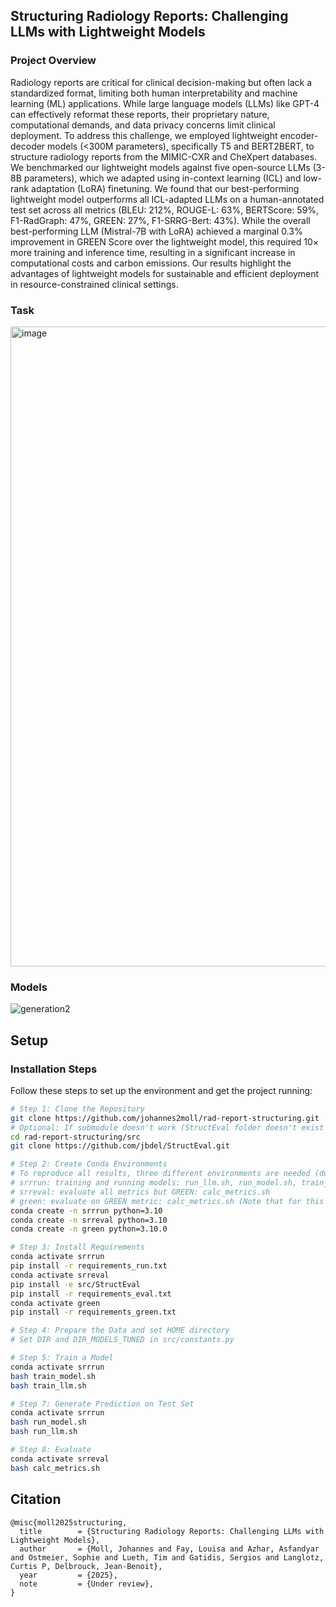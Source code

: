 ## Structuring Radiology Reports: Challenging LLMs with Lightweight Models

### Project Overview
Radiology reports are critical for clinical decision-making but often lack a standardized format, limiting both human interpretability and machine learning (ML) applications. While large language models (LLMs) like GPT-4 can effectively reformat these reports, their proprietary nature, computational demands, and data privacy concerns limit clinical deployment. To address this challenge, we employed lightweight encoder-decoder models (<300M parameters), specifically T5 and BERT2BERT, to structure radiology reports from the MIMIC-CXR and CheXpert databases. We benchmarked our lightweight models against five open-source LLMs (3-8B parameters), which we adapted using in-context learning (ICL) and low-rank adaptation (LoRA) finetuning. We found that our best-performing lightweight model outperforms all ICL-adapted LLMs on a human-annotated test set across all metrics (BLEU: $212\%$, ROUGE-L: $63\%$, BERTScore: $59\%$, F1-RadGraph: $47\%$, GREEN: $27\%$, F1-SRRG-Bert: $43\%$). 
While the overall best-performing LLM (Mistral-7B with LoRA) achieved a marginal 0.3\% improvement in GREEN Score over the lightweight model, this required $10\times$ more training and inference time, resulting in a significant increase in computational costs and carbon emissions. Our results highlight the advantages of lightweight models for sustainable and efficient deployment in resource-constrained clinical settings.

### Task
<img width="1024" alt="image" src="https://github.com/user-attachments/assets/c988cc9b-12f3-4fcb-93d6-a4737dbf7f27" />

### Models
![generation2](https://github.com/user-attachments/assets/65222bdb-7e44-4c21-a95a-56ccde323223)




## Setup

### Installation Steps

Follow these steps to set up the environment and get the project running:

```bash
# Step 1: Clone the Repository
git clone https://github.com/johannes2moll/rad-report-structuring.git
# Optional: If submodule doesn't work (StructEval folder doesn't exist in src), clone submodule
cd rad-report-structuring/src
git clone https://github.com/jbdel/StructEval.git

# Step 2: Create Conda Environments 
# To reproduce all results, three different environments are needed (due to version collisions of green_score, radgraph, and transformers.EncoderDecoder)
# srrrun: training and running models: run_llm.sh, run_model.sh, train_llm.sh, train_model.sh
# srreval: evaluate all metrics but GREEN: calc_metrics.sh
# green: evaluate on GREEN metric: calc_metrics.sh (Note that for this you have to activate the import in src/StructEval/structueval/StructEval.py) and change the parameters in src/calc_metrics.py
conda create -n srrrun python=3.10
conda create -n srreval python=3.10
conda create -n green python=3.10.0

# Step 3: Install Requirements
conda activate srrrun
pip install -r requirements_run.txt
conda activate srreval 
pip install -e src/StructEval
pip install -r requirements_eval.txt
conda activate green
pip install -r requirements_green.txt

# Step 4: Prepare the Data and set HOME directory
# Set DIR and DIR_MODELS_TUNED in src/constants.py

# Step 5: Train a Model
conda activate srrrun
bash train_model.sh
bash train_llm.sh

# Step 7: Generate Prediction on Test Set
conda activate srrrun
bash run_model.sh
bash run_llm.sh

# Step 8: Evaluate
conda activate srreval
bash calc_metrics.sh
```

## Citation
```
@misc{moll2025structuring,
  title        = {Structuring Radiology Reports: Challenging LLMs with Lightweight Models},
  author       = {Moll, Johannes and Fay, Louisa and Azhar, Asfandyar and Ostmeier, Sophie and Lueth, Tim and Gatidis, Sergios and Langlotz, Curtis P, Delbrouck, Jean-Benoit},
  year         = {2025},
  note         = {Under review},
}
```
